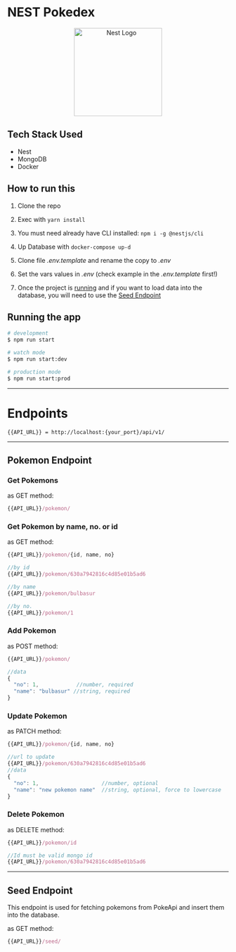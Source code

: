 # NEST Pokedex

<p align="center">
  <a href="http://nestjs.com/" target="blank"><img src="https://nestjs.com/img/logo-small.svg" width="200" alt="Nest Logo" /></a>
</p>

## Tech Stack Used
* Nest
* MongoDB
* Docker

## How to run this
1. Clone the repo

2. Exec with ```yarn install```

3. You must need already have CLI installed: ```npm i -g @nestjs/cli```

4. Up Database with ```docker-compose up-d```

5. Clone file _.env.template_ and rename the copy to _.env_

6. Set the vars values in _.env_ (check example in the _.env.template_ first!)

7. Once the project is [running](#running-the-app) and if you want to load data into the database, you will need to use the [Seed Endpoint](#seed-endpoint)

## Running the app

```bash
# development
$ npm run start

# watch mode
$ npm run start:dev

# production mode
$ npm run start:prod
```


---
# Endpoints
```
{{API_URL}} = http://localhost:{your_port}/api/v1/
```
---
## Pokemon Endpoint
### Get Pokemons

as GET method:
```javascript
{{API_URL}}/pokemon/
```

### Get Pokemon by name, no. or id

as GET method:
```javascript
{{API_URL}}/pokemon/{id, name, no}

//by id
{{API_URL}}/pokemon/630a7942816c4d85e01b5ad6

//by name
{{API_URL}}/pokemon/bulbasur

//by no.
{{API_URL}}/pokemon/1
```

### Add Pokemon

as POST method:
```javascript
{{API_URL}}/pokemon/

//data
{
  "no": 1,            //number, required
  "name": "bulbasur" //string, required
}
```

### Update Pokemon

as PATCH method:
```javascript
{{API_URL}}/pokemon/{id, name, no}

//url to update
{{API_URL}}/pokemon/630a7942816c4d85e01b5ad6
//data
{
  "no": 1,                    //number, optional
  "name": "new pokemon name"  //string, optional, force to lowercase
}
```

### Delete Pokemon

as DELETE method:
```javascript
{{API_URL}}/pokemon/id

//Id must be valid mongo id
{{API_URL}}/pokemon/630a7942816c4d85e01b5ad6
```

---
## Seed Endpoint

This endpoint is used for fetching pokemons from PokeApi and insert them into the database.

as GET method:
```javascript
{{API_URL}}/seed/
```